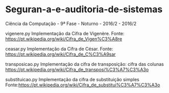 # Seguran-a-e-auditoria-de-sistemas
Ciência da Computação - 9ª Fase - Noturno - 2016/2 - 2016/2

vigenere.py
Implementação da Cifra de Vigenère.
Fonte: https://pt.wikipedia.org/wiki/Cifra_de_Vigen%C3%A8re

ceasar.py
Implementação da Cifra de César.
Fonte: https://pt.wikipedia.org/wiki/Cifra_de_C%C3%A9sar

transposicao.py
Implementação da cifra de transposição: cifra das colunas
https://pt.wikipedia.org/wiki/Cifra_de_transposi%C3%A7%C3%A3o


substituicao.py
Implementação da cifra de substituição simples
Fonte:https://pt.wikipedia.org/wiki/Cifra_de_substitui%C3%A7%C3%A3o
